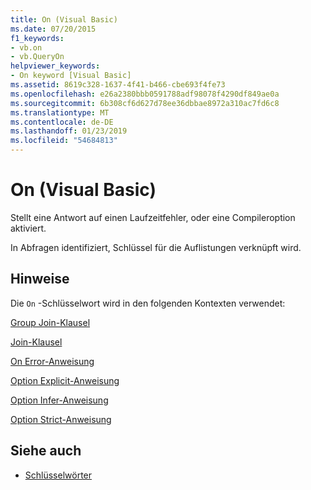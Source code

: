 ```yaml
---
title: On (Visual Basic)
ms.date: 07/20/2015
f1_keywords:
- vb.on
- vb.QueryOn
helpviewer_keywords:
- On keyword [Visual Basic]
ms.assetid: 8619c328-1637-4f41-b466-cbe693f4fe73
ms.openlocfilehash: e26a2380bbb0591788adf98078f4290df849ae0a
ms.sourcegitcommit: 6b308cf6d627d78ee36dbbae8972a310ac7fd6c8
ms.translationtype: MT
ms.contentlocale: de-DE
ms.lasthandoff: 01/23/2019
ms.locfileid: "54684813"
---
```

# <a name="on-visual-basic"></a>On (Visual Basic)
Stellt eine Antwort auf einen Laufzeitfehler, oder eine Compileroption aktiviert.  
  
 In Abfragen identifiziert, Schlüssel für die Auflistungen verknüpft wird.  
  
## <a name="remarks"></a>Hinweise  
 Die `On` -Schlüsselwort wird in den folgenden Kontexten verwendet:  
  
 [Group Join-Klausel](../../visual-basic/language-reference/queries/group-join-clause.md)  
  
 [Join-Klausel](../../visual-basic/language-reference/queries/join-clause.md)  
  
 [On Error-Anweisung](../../visual-basic/language-reference/statements/on-error-statement.md)  
  
 [Option Explicit-Anweisung](../../visual-basic/language-reference/statements/option-explicit-statement.md)  
  
 [Option Infer-Anweisung](../../visual-basic/language-reference/statements/option-infer-statement.md)  
  
 [Option Strict-Anweisung](../../visual-basic/language-reference/statements/option-strict-statement.md)  
  
## <a name="see-also"></a>Siehe auch
- [Schlüsselwörter](../../visual-basic/language-reference/keywords/index.md)
